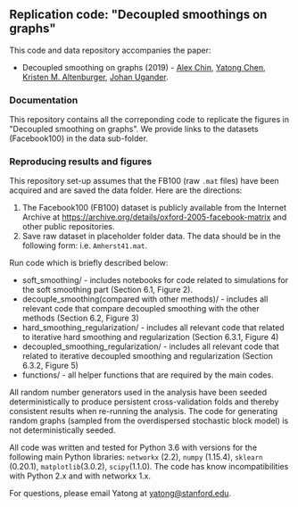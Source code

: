 ## Replication code: "Decoupled smoothings on graphs"

This code and data repository accompanies the paper:

* Decoupled smoothing on graphs (2019) - [Alex Chin](https://ajchin.github.io/), [Yatong Chen](https://github.com/YatongChen/), [Kristen M. Altenburger](http://kaltenburger.github.io/), [Johan Ugander](https://web.stanford.edu/~jugander/).

### Documentation

This repository contains all the correponding code to replicate the figures in "Decoupled smoothing on graphs". 
We provide links to the datasets (Facebook100) in the data sub-folder.


### Reproducing results and figures

This repository set-up assumes that the FB100 (raw `.mat` files) have been acquired and are saved the data folder. Here are the directions:
1. The Facebook100 (FB100) dataset is publicly available from the Internet Archive at https://archive.org/details/oxford-2005-facebook-matrix and other public repositories.
2. Save raw dataset in placeholder folder data. The data should be in the following form: i.e. `Amherst41.mat`.

Run code which is briefly described below:
   * soft_smoothing/ - includes notebooks for code related to simulations for the soft smoothing part (Section 6.1, Figure 2).
   * decouple_smoothing(compared with other methods)/ - includes all relevant code that compare decoupled smoothing with the other methods (Section 6.2, Figure 3)
   * hard_smoothing_regularization/ - includes all relevant code that related to iterative hard smoothing and regularization (Section 6.3.1, Figure 4)
   * decoupled_smoothing_regularization/ - includes all relevant code that related to iterative decoupled smoothing and regularization (Section 6.3.2, Figure 5)
   * functions/ - all helper functions that are required by the main codes.

All random number generators used in the analysis have been seeded deterministically to produce persistent cross-validation folds and thereby consistent results when re-running the analysis. The code for generating random graphs (sampled from the overdispersed stochastic block model) is not deterministically seeded. 

All code was written and tested for Python 3.6 with versions for the following main Python libraries:  `networkx` (2.2), `numpy` (1.15.4), `sklearn` (0.20.1), `matplotlib`(3.0.2), `scipy`(1.1.0). The code has know incompatibilities with Python 2.x and with networkx 1.x.

For questions, please email Yatong at yatong@stanford.edu.
